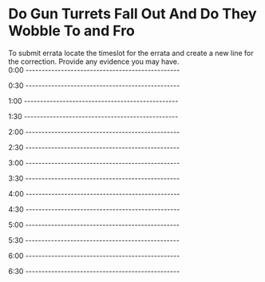 # Do Gun Turrets Fall Out And Do They Wobble To and Fro  
  
To submit errata locate the timeslot for the errata and create a new line for the correction.
Provide any evidence you may have.  
0:00 ------------------------------------------------



0:30 ------------------------------------------------



1:00 ------------------------------------------------



1:30 ------------------------------------------------



2:00 ------------------------------------------------



2:30 ------------------------------------------------



3:00 ------------------------------------------------



3:30 ------------------------------------------------



4:00 ------------------------------------------------



4:30 ------------------------------------------------



5:00 ------------------------------------------------



5:30 ------------------------------------------------



6:00 ------------------------------------------------



6:30 ------------------------------------------------



